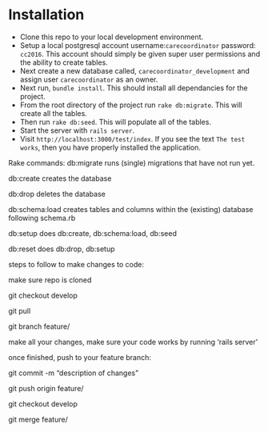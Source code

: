 # Installation
* Clone this repo to your local development environment.
* Setup a local postgresql account username:`carecoordinator` password: `cc2016`. This account should simply be given super user permissions and the ability to create tables.
* Next create a new database called, `carecoordinator_development` and assign user `carecoordinator` as an owner.
* Next run, `bundle install`. This should install all dependancies for the project. 
* From the root directory of the project run `rake db:migrate`. This will create all the tables.
* Then run `rake db:seed`. This will populate all of the tables.
* Start the server with `rails server`.
* Visit `http://localhost:3000/test/index`. If you see the text `The test works`, then you have properly installed the application.


Rake commands:
db:migrate runs (single) migrations that have not run yet.

db:create creates the database

db:drop deletes the database

db:schema:load creates tables and columns within the (existing) database following schema.rb

db:setup does db:create, db:schema:load, db:seed

db:reset does db:drop, db:setup



steps to follow to make changes to code:

make sure repo is cloned

git checkout develop

git pull

git branch feature/<your feature name>

make all your changes, make sure your code works by running ‘rails server’

once finished, push to your feature branch:

git commit -m “description of changes”

git push origin feature/<your feature name>

git checkout develop

git merge feature/<your feature name>
